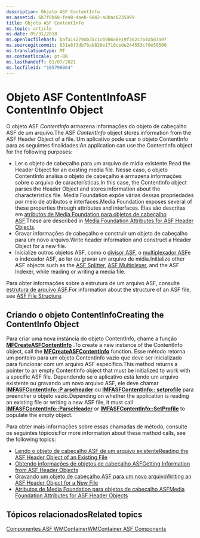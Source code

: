 ```yaml
---
description: Objeto ASF ContentInfo
ms.assetid: 6b7f8b68-fe98-4aeb-9842-a80ac6235999
title: Objeto ASF ContentInfo
ms.topic: article
ms.date: 05/31/2018
ms.openlocfilehash: bafa14279ab35c1c6986a8e19f302c764a587a97
ms.sourcegitcommit: 831e8f3db78ab820e1710cede244553c70e50500
ms.translationtype: MT
ms.contentlocale: pt-BR
ms.lasthandoff: 01/07/2021
ms.locfileid: "105796064"
---
```

# <a name="asf-contentinfo-object"></a><span data-ttu-id="7b43c-103">Objeto ASF ContentInfo</span><span class="sxs-lookup"><span data-stu-id="7b43c-103">ASF ContentInfo Object</span></span>

<span data-ttu-id="7b43c-104">O objeto ASF *ContentInfo* armazena informações do objeto de cabeçalho ASF de um arquivo.</span><span class="sxs-lookup"><span data-stu-id="7b43c-104">The ASF *ContentInfo* object stores information from the ASF Header Object of a file.</span></span> <span data-ttu-id="7b43c-105">Um aplicativo pode usar o objeto ContentInfo para as seguintes finalidades:</span><span class="sxs-lookup"><span data-stu-id="7b43c-105">An application can use the ContentInfo object for the following purposes:</span></span>

-   <span data-ttu-id="7b43c-106">Ler o objeto de cabeçalho para um arquivo de mídia existente.</span><span class="sxs-lookup"><span data-stu-id="7b43c-106">Read the Header Object for an existing media file.</span></span> <span data-ttu-id="7b43c-107">Nesse caso, o objeto ContentInfo analisa o objeto de cabeçalho e armazena informações sobre o arquivo de características.</span><span class="sxs-lookup"><span data-stu-id="7b43c-107">In this case, the ContentInfo object parses the Header Object and stores information about the characteristics file.</span></span> <span data-ttu-id="7b43c-108">Media Foundation expõe várias dessas propriedades por meio de atributos e interfaces.</span><span class="sxs-lookup"><span data-stu-id="7b43c-108">Media Foundation exposes several of these properties through attributes and interfaces.</span></span> <span data-ttu-id="7b43c-109">Elas são descritas em [atributos de Media Foundation para objetos de cabeçalho ASF](media-foundation-attributes-for-asf-header-objects.md).</span><span class="sxs-lookup"><span data-stu-id="7b43c-109">These are described in [Media Foundation Attributes for ASF Header Objects](media-foundation-attributes-for-asf-header-objects.md).</span></span>
-   <span data-ttu-id="7b43c-110">Gravar informações de cabeçalho e construir um objeto de cabeçalho para um novo arquivo.</span><span class="sxs-lookup"><span data-stu-id="7b43c-110">Write header information and construct a Header Object for a new file.</span></span>
-   <span data-ttu-id="7b43c-111">Inicialize outros objetos ASF, como o [divisor ASF](asf-splitter.md), o [multiplexador ASF](asf-multiplexer.md)e o indexador ASF, ao ler ou gravar um arquivo de mídia.</span><span class="sxs-lookup"><span data-stu-id="7b43c-111">Initialize other ASF objects such as the [ASF Splitter](asf-splitter.md), [ASF Multiplexer](asf-multiplexer.md), and the ASF Indexer, while reading or writing a media file.</span></span>

<span data-ttu-id="7b43c-112">Para obter informações sobre a estrutura de um arquivo ASF, consulte [estrutura de arquivo ASF](asf-file-structure.md).</span><span class="sxs-lookup"><span data-stu-id="7b43c-112">For information about the structure of an ASF file, see [ASF File Structure](asf-file-structure.md).</span></span>

## <a name="creating-the-contentinfo-object"></a><span data-ttu-id="7b43c-113">Criando o objeto ContentInfo</span><span class="sxs-lookup"><span data-stu-id="7b43c-113">Creating the ContentInfo Object</span></span>

<span data-ttu-id="7b43c-114">Para criar uma nova instância do objeto ContentInfo, chame a função [**MFCreateASFContentInfo**](/windows/desktop/api/wmcontainer/nf-wmcontainer-mfcreateasfcontentinfo) .</span><span class="sxs-lookup"><span data-stu-id="7b43c-114">To create a new instance of the ContentInfo object, call the [**MFCreateASFContentInfo**](/windows/desktop/api/wmcontainer/nf-wmcontainer-mfcreateasfcontentinfo) function.</span></span> <span data-ttu-id="7b43c-115">Esse método retorna um ponteiro para um objeto ContentInfo vazio que deve ser inicializado para funcionar com um arquivo ASF específico.</span><span class="sxs-lookup"><span data-stu-id="7b43c-115">This method returns a pointer to an empty ContentInfo object that must be initialized to work with a specific ASF file.</span></span> <span data-ttu-id="7b43c-116">Dependendo se o aplicativo está lendo um arquivo existente ou gravando um novo arquivo ASF, ele deve chamar [**IMFASFContentInfo::P arseheader**](/windows/desktop/api/wmcontainer/nf-wmcontainer-imfasfcontentinfo-parseheader) ou [**IMFASFContentInfo:: setprofile**](/windows/desktop/api/wmcontainer/nf-wmcontainer-imfasfcontentinfo-setprofile) para preencher o objeto vazio.</span><span class="sxs-lookup"><span data-stu-id="7b43c-116">Depending on whether the application is reading an existing file or writing a new ASF file, it must call [**IMFASFContentInfo::ParseHeader**](/windows/desktop/api/wmcontainer/nf-wmcontainer-imfasfcontentinfo-parseheader) or [**IMFASFContentInfo::SetProfile**](/windows/desktop/api/wmcontainer/nf-wmcontainer-imfasfcontentinfo-setprofile) to populate the empty object.</span></span>

<span data-ttu-id="7b43c-117">Para obter mais informações sobre essas chamadas de método, consulte os seguintes tópicos:</span><span class="sxs-lookup"><span data-stu-id="7b43c-117">For more information about these method calls, see the following topics:</span></span>

-   [<span data-ttu-id="7b43c-118">Lendo o objeto de cabeçalho ASF de um arquivo existente</span><span class="sxs-lookup"><span data-stu-id="7b43c-118">Reading the ASF Header Object of an Existing File</span></span>](reading-the-asf-header-object-of-an-existing-file.md)
-   [<span data-ttu-id="7b43c-119">Obtendo informações de objetos de cabeçalho ASF</span><span class="sxs-lookup"><span data-stu-id="7b43c-119">Getting Information from ASF Header Objects</span></span>](getting-information-from-asf-header-objects.md)
-   [<span data-ttu-id="7b43c-120">Gravando um objeto de cabeçalho ASF para um novo arquivo</span><span class="sxs-lookup"><span data-stu-id="7b43c-120">Writing an ASF Header Object for a New File</span></span>](writing-an-asf-header-object-for-a-new-file.md)
-   [<span data-ttu-id="7b43c-121">Atributos de Media Foundation para objetos de cabeçalho ASF</span><span class="sxs-lookup"><span data-stu-id="7b43c-121">Media Foundation Attributes for ASF Header Objects</span></span>](media-foundation-attributes-for-asf-header-objects.md)

## <a name="related-topics"></a><span data-ttu-id="7b43c-122">Tópicos relacionados</span><span class="sxs-lookup"><span data-stu-id="7b43c-122">Related topics</span></span>

<dl> <dt>

[<span data-ttu-id="7b43c-123">Componentes ASF WMContainer</span><span class="sxs-lookup"><span data-stu-id="7b43c-123">WMContainer ASF Components</span></span>](wmcontainer-asf-components.md)
</dt> </dl>

 

 



